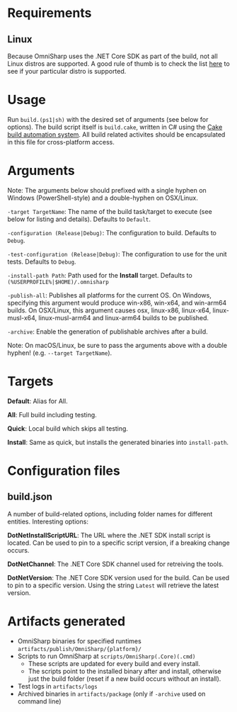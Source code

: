 # Requirements

## Linux

Because OmniSharp uses the .NET Core SDK as part of the build, not all Linux distros are supported. A good rule of thumb is to check the list [here](https://docs.microsoft.com/dotnet/core/install/dependencies?pivots=os-linux) to see if your particular distro is supported.

# Usage

Run `build.(ps1|sh)` with the desired set of arguments (see below for options).
The build script itself is `build.cake`, written in C# using the [Cake build automation system](http://cakebuild.net/).
All build related activites should be encapsulated in this file for cross-platform access.

# Arguments

Note: The arguments below should prefixed with a single hyphen on Windows (PowerShell-style) and a double-hyphen on OSX/Linux.

`-target TargetName`: The name of the build task/target to execute (see below for listing and details).
Defaults to `Default`.

`-configuration (Release|Debug)`: The configuration to build.
Defaults to `Debug`.

`-test-configuration (Release|Debug)`: The configuration to use for the unit tests.
Defaults to `Debug`.

`-install-path Path`: Path used for the **Install** target.
Defaults to `(%USERPROFILE%|$HOME)/.omnisharp`

`-publish-all`: Publishes all platforms for the current OS. On Windows, specifying this argument would produce win-x86, win-x64, and win-arm64 builds. On OSX/Linux, this argument causes osx, linux-x86, linux-x64, linux-musl-x64, linux-musl-arm64 and linux-arm64 builds to be published.

`-archive`: Enable the generation of publishable archives after a build.

Note: On macOS/Linux, be sure to pass the arguments above with a double hyphen! (e.g. `--target TargetName`).

# Targets

**Default**: Alias for All.

**All**: Full build including testing.

**Quick**: Local build which skips all testing.

**Install**: Same as quick, but installs the generated binaries into `install-path`.

# Configuration files

## build.json

A number of build-related options, including folder names for different entities. Interesting options:

**DotNetInstallScriptURL**: The URL where the .NET SDK install script is located.
Can be used to pin to a specific script version, if a breaking change occurs.

**DotNetChannel**: The .NET Core SDK channel used for retreiving the tools.

**DotNetVersion**: The .NET Core SDK version used for the build. Can be used to pin to a specific version.
Using the string `Latest` will retrieve the latest version.

# Artifacts generated

-   OmniSharp binaries for specified runtimes `artifacts/publish/OmniSharp/{platform}/`
-   Scripts to run OmniSharp at `scripts/OmniSharp(.Core)(.cmd)`
    -   These scripts are updated for every build and every install.
    -   The scripts point to the installed binary after and install, otherwise just the build folder (reset if a new build occurs without an install).
-   Test logs in `artifacts/logs`
-   Archived binaries in `artifacts/package` (only if `-archive` used on command line)
